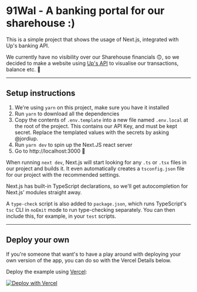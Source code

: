 # 91Wal - A banking portal for our sharehouse :)

This is a simple project that shows the usage of Next.js, integrated with Up's banking API.

We currently have no visibility over our Sharehouse financials 🙃, so we decided to make a website using [Up's API](https://developer.up.com.au/) to visualise our transactions, balance etc. 🤠

---

## Setup instructions

1. We're using `yarn` on this project, make sure you have it installed
2. Run `yarn` to download all the dependencies
3. Copy the contents of `.env.template` into a new file named `.env.local` at the root of the project. This contains our API Key, and must be kept secret. Replace the templated values with the secrets by asking @jordiup.
4. Run `yarn dev` to spin up the Next.JS react server
5. Go to http://localhost:3000 🤠

When running `next dev`, Next.js will start looking for any `.ts` or `.tsx` files in our project and builds it. It even automatically creates a `tsconfig.json` file for our project with the recommended settings.

Next.js has built-in TypeScript declarations, so we'll get autocompletion for Next.js' modules straight away.

A `type-check` script is also added to `package.json`, which runs TypeScript's `tsc` CLI in `noEmit` mode to run type-checking separately. You can then include this, for example, in your `test` scripts.

---

## Deploy your own

If you're someone that want's to have a play around with deploying your own version of the app, you can do so with the Vercel Details below.

Deploy the example using [Vercel](https://vercel.com/new/git/external?repository-url=https://github.com/jordiup/91wal):

[![Deploy with Vercel](https://vercel.com/button)](https://vercel.com/new/git/external?repository-url=https://github.com/vercel/next.js/tree/canary/examples/with-typescript&project-name=with-typescript&repository-name=with-typescript)
